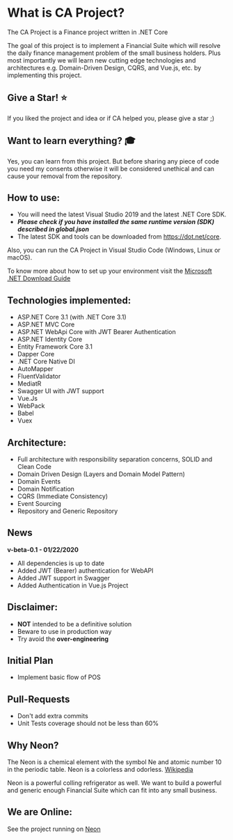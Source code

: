 What is CA Project?
=====================
The CA Project is a Finance project written in .NET Core

The goal of this project is to implement a Financial Suite which will resolve the daily finance management problem of the small business holders. Plus most importantly we will learn new cutting edge technologies and architectures e.g. Domain-Driven Design, CQRS, and Vue.js, etc. by implementing this project. 

## Give a Star! :star:
If you liked the project and idea or if CA helped you, please give a star ;)

## Want to learn everything?  :mortar_board:
Yes, you can learn from this project. But before sharing any piece of code you need my consents otherwise it will be considered unethical and can cause your removal from the repository. 

## How to use:
- You will need the latest Visual Studio 2019 and the latest .NET Core SDK.
- ***Please check if you have installed the same runtime version (SDK) described in global.json***
- The latest SDK and tools can be downloaded from https://dot.net/core.

Also, you can run the CA Project in Visual Studio Code (Windows, Linux or macOS).

To know more about how to set up your environment visit the [Microsoft .NET Download Guide](https://www.microsoft.com/net/download)

## Technologies implemented:

- ASP.NET Core 3.1 (with .NET Core 3.1)
 - ASP.NET MVC Core 
 - ASP.NET WebApi Core with JWT Bearer Authentication
 - ASP.NET Identity Core
- Entity Framework Core 3.1
- Dapper Core
- .NET Core Native DI
- AutoMapper
- FluentValidator
- MediatR
- Swagger UI with JWT support
- Vue.Js
- WebPack
- Babel
- Vuex

## Architecture:

- Full architecture with responsibility separation concerns, SOLID and Clean Code
- Domain Driven Design (Layers and Domain Model Pattern)
- Domain Events
- Domain Notification
- CQRS (Immediate Consistency)
- Event Sourcing
- Repository and Generic Repository

## News

**v-beta-0.1 - 01/22/2020**
- All dependencies is up to date
- Added JWT (Bearer) authentication for WebAPI
- Added JWT support in Swagger
- Added Authentication in Vue.js Project

## Disclaimer:
- **NOT** intended to be a definitive solution
- Beware to use in production way
- Try avoid the **over-engineering**

## Initial Plan
- Implement basic flow of POS

## Pull-Requests 
- Don't add extra commits
- Unit Tests coverage should not be less than 60%

## Why Neon?
The Neon is a chemical element with the symbol Ne and atomic number 10 in the periodic table. Neon is a colorless and odorless. [Wikipedia](https://en.wikipedia.org/wiki/Neon)

Neon is a powerful colling refrigerator as well. We want to build a powerful and generic enough Financial Suite which can fit into any small business. 

## We are Online:
See the project running on <a href="https://neon.efinancesuite.com/" target="_blank">Neon</a>

